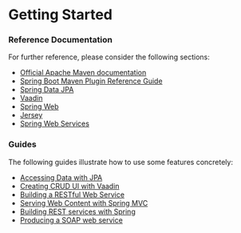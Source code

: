 # Getting Started

### Reference Documentation
For further reference, please consider the following sections:

* [Official Apache Maven documentation](https://maven.apache.org/guides/index.html)
* [Spring Boot Maven Plugin Reference Guide](https://docs.spring.io/spring-boot/docs/2.1.8.RELEASE/maven-plugin/)
* [Spring Data JPA](https://docs.spring.io/spring-boot/docs/{bootVersion}/reference/htmlsingle/#boot-features-jpa-and-spring-data)
* [Vaadin](https://vaadin.com/spring)
* [Spring Web](https://docs.spring.io/spring-boot/docs/{bootVersion}/reference/htmlsingle/#boot-features-developing-web-applications)
* [Jersey](https://docs.spring.io/spring-boot/docs/{bootVersion}/reference/htmlsingle/#boot-features-jersey)
* [Spring Web Services](https://docs.spring.io/spring-boot/docs/{bootVersion}/reference/htmlsingle/#boot-features-webservices)

### Guides
The following guides illustrate how to use some features concretely:

* [Accessing Data with JPA](https://spring.io/guides/gs/accessing-data-jpa/)
* [Creating CRUD UI with Vaadin](https://spring.io/guides/gs/crud-with-vaadin/)
* [Building a RESTful Web Service](https://spring.io/guides/gs/rest-service/)
* [Serving Web Content with Spring MVC](https://spring.io/guides/gs/serving-web-content/)
* [Building REST services with Spring](https://spring.io/guides/tutorials/bookmarks/)
* [Producing a SOAP web service](https://spring.io/guides/gs/producing-web-service/)

